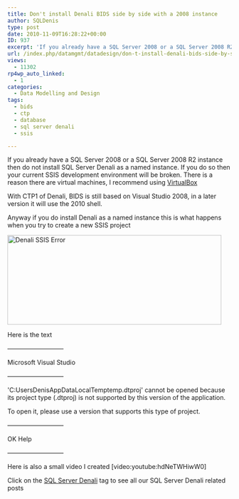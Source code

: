 ```yaml
---
title: Don't install Denali BIDS side by side with a 2008 instance
author: SQLDenis
type: post
date: 2010-11-09T16:28:22+00:00
ID: 937
excerpt: 'If you already have a SQL Server 2008 or a SQL Server 2008 R2 instance then do not install SQL Server Denali as a named instance. If you do so then your current SSIS development environment will be broken. There is a reason there are virtual machines, I&hellip;'
url: /index.php/datamgmt/datadesign/don-t-install-denali-bids-side-by-side-w/
views:
  - 11302
rp4wp_auto_linked:
  - 1
categories:
  - Data Modelling and Design
tags:
  - bids
  - ctp
  - database
  - sql server denali
  - ssis

---
```

If you already have a SQL Server 2008 or a SQL Server 2008 R2 instance then do not install SQL Server Denali as a named instance. If you do so then your current SSIS development environment will be broken. There is a reason there are virtual machines, I recommend using [VirtualBox][1]

With CTP1 of Denali, BIDS is still based on Visual Studio 2008, in a later version it will use the 2010 shell.

Anyway if you do install Denali as a named instance this is what happens when you try to create a new SSIS project

[<img src="http://farm2.static.flickr.com/1079/5151504623_2289d67254.jpg" width="481" height="201" alt="Denali SSIS Error" />][2]

Here is the text

—————————
  
Microsoft Visual Studio
  
—————————
  
'C:UsersDenisAppDataLocalTemptemp.dtproj' cannot be opened because its project type (.dtproj) is not supported by this version of the application. 

To open it, please use a version that supports this type of project.
  
—————————
  
OK Help
  
—————————

Here is also a small video I created [video:youtube:hdNeTWHiwW0] 

Click on the [SQL Server Denali][3] tag to see all our SQL Server Denali related posts

 [1]: http://www.virtualbox.org/
 [2]: http://www.flickr.com/photos/denisgobo/5151504623/ "Denali SSIS Error by Denis Gobo, on Flickr"
 [3]: /index.php/All/sql+server+denali:
